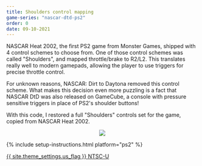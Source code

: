 ```yaml
---
title: Shoulders control mapping
game-series: "nascar-dtd-ps2"
order: 0
date: 09-10-2021
---
```


NASCAR Heat 2002, the first PS2 game from Monster Games, shipped with 4 control schemes to choose from.
One of those control schemes was called "Shoulders", and mapped throttle/brake to R2/L2.
This translates really well to modern gamepads, allowing the player to use triggers for precise throttle control.

For unknown reasons, NASCAR: Dirt to Daytona removed this control scheme.
What makes this decision even more puzzling is a fact that NASCAR DtD was also released on GameCube,
a console with pressure sensitive triggers in place of PS2's shoulder buttons!

With this code, I restored a full "Shoulders" controls set for the game, copied from NASCAR Heat 2002.

<p class="mod-screenshot" align="center">
<a href="{% link assets/img/posts/console-codes-2/nascar-shoulders.jpg %}"><img src="{% link assets/img/posts/console-codes-2/nascar-shoulders.jpg %}"></a>
</p>

{% include setup-instructions.html platform="ps2" %}

<a href="https://github.com/CookiePLMonster/Console-Cheat-Codes/blob/master/PS2/NASCAR%20Dirt%20to%20Daytona/Shoulders%20control%20mapping/2EA87CC5_shoulders.pnach" class="button" role="button" target="_blank">{{ site.theme_settings.us_flag }} NTSC-U</a>

